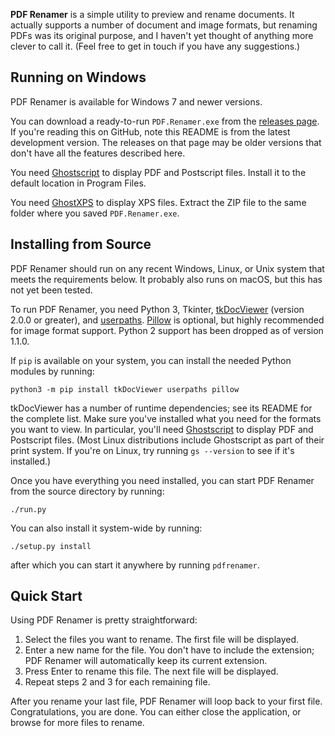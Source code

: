 **PDF Renamer** is a simple utility to preview and rename documents. It actually supports a number of document and image formats, but renaming PDFs was its original purpose, and I haven't yet thought of anything more clever to call it. (Feel free to get in touch if you have any suggestions.)


## Running on Windows

PDF Renamer is available for Windows 7 and newer versions.

You can download a ready-to-run `PDF.Renamer.exe` from the [releases page](https://github.com/bmjcode/pdfrenamer/releases). If you're reading this on GitHub, note this README is from the latest development version. The releases on that page may be older versions that don't have all the features described here.

You need [Ghostscript](https://ghostscript.com/download/gsdnld.html) to display PDF and Postscript files. Install it to the default location in Program Files.

You need [GhostXPS](https://ghostscript.com/download/gxpsdnld.html) to display XPS files. Extract the ZIP file to the same folder where you saved `PDF.Renamer.exe`.


## Installing from Source

PDF Renamer should run on any recent Windows, Linux, or Unix system that meets the requirements below. It probably also runs on macOS, but this has not yet been tested.

To run PDF Renamer, you need Python 3, Tkinter, [tkDocViewer](https://github.com/bmjcode/tkDocViewer) (version 2.0.0 or greater), and [userpaths](https://github.com/bmjcode/userpaths). [Pillow](https://python-pillow.org/) is optional, but highly recommended for image format support. Python 2 support has been dropped as of version 1.1.0.

If `pip` is available on your system, you can install the needed Python modules by running:
```
python3 -m pip install tkDocViewer userpaths pillow
```

tkDocViewer has a number of runtime dependencies; see its README for the complete list. Make sure you've installed what you need for the formats you want to view. In particular, you'll need [Ghostscript](https://ghostscript.com/) to display PDF and Postscript files. (Most Linux distributions include Ghostscript as part of their print system. If you're on Linux, try running `gs --version` to see if it's installed.)

Once you have everything you need installed, you can start PDF Renamer from the source directory by running:
```
./run.py
```

You can also install it system-wide by running:
```
./setup.py install
```
after which you can start it anywhere by running `pdfrenamer`.


## Quick Start

Using PDF Renamer is pretty straightforward:

1. Select the files you want to rename. The first file will be displayed.
2. Enter a new name for the file. You don't have to include the extension; PDF Renamer will automatically keep its current extension.
3. Press Enter to rename this file. The next file will be displayed.
4. Repeat steps 2 and 3 for each remaining file.

After you rename your last file, PDF Renamer will loop back to your first file. Congratulations, you are done. You can either close the application, or browse for more files to rename.
